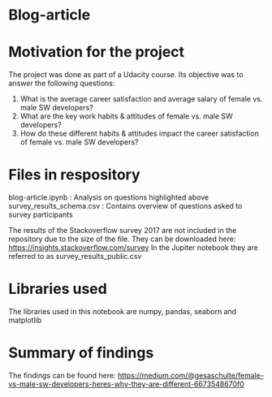 # Blog-article

# Motivation for the project
The project was done as part of a Udacity course. Its objective was to answer the following questions: 
1) What is the average career satisfaction and average salary of female vs. male SW developers?
2) What are the key work habits & attitudes of female vs. male SW developers?
3) How do these different habits & attitudes impact the career satisfaction of female vs. male SW developers?

# Files in respository
blog-article.ipynb : Analysis on questions highlighted above
survey_results_schema.csv : Contains overview of questions asked to survey participants

The results of the Stackoverflow survey 2017 are not included in the repository due to the size of the file. They can be downloaded here: https://insights.stackoverflow.com/survey In the Jupiter notebook they are referred to as survey_results_public.csv 

# Libraries used
The libraries used in this notebook are numpy, pandas, seaborn and matplotlib

# Summary of findings
The findings can be found here: https://medium.com/@gesaschulte/female-vs-male-sw-developers-heres-why-they-are-different-6673548670f0


